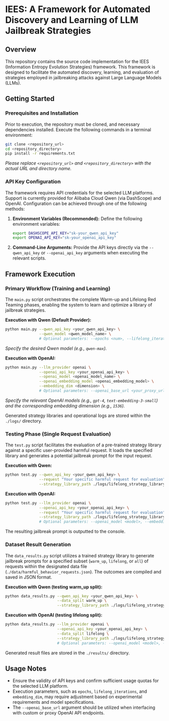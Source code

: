 # IEES: A Framework for Automated Discovery and Learning of LLM Jailbreak Strategies

## Overview

This repository contains the source code implementation for the IEES (Information Entropy Evolution Strategies) framework. This framework is designed to facilitate the automated discovery, learning, and evaluation of strategies employed in jailbreaking attacks against Large Language Models (LLMs).

## Getting Started

### Prerequisites and Installation

Prior to execution, the repository must be cloned, and necessary dependencies installed. Execute the following commands in a terminal environment:

```bash
git clone <repository_url>
cd <repository_directory>
pip install -r requirements.txt
```

*Please replace `<repository_url>` and `<repository_directory>` with the actual URL and directory name.*

### API Key Configuration

The framework requires API credentials for the selected LLM platforms. Support is currently provided for Alibaba Cloud Qwen (via DashScope) and OpenAI. Configuration can be achieved through one of the following methods:

1.  **Environment Variables (Recommended):** Define the following environment variables:
    ```bash
    export DASHSCOPE_API_KEY="sk-your_qwen_api_key"
    export OPENAI_API_KEY="sk-your_openai_api_key"
    ```

2.  **Command-Line Arguments:** Provide the API keys directly via the `--qwen_api_key` or `--openai_api_key` arguments when executing the relevant scripts.

## Framework Execution

### Primary Workflow (Training and Learning)

The `main.py` script orchestrates the complete Warm-up and Lifelong Red Teaming phases, enabling the system to learn and optimize a library of jailbreak strategies.

**Execution with Qwen (Default Provider):**

```bash
python main.py --qwen_api_key <your_qwen_api_key> \
               --qwen_model <qwen_model_name> \
               # Optional parameters: --epochs <num>, --lifelong_iterations <num>, etc.
```

*Specify the desired Qwen model (e.g., `qwen-max`).*

**Execution with OpenAI:**

```bash
python main.py --llm_provider openai \
               --openai_api_key <your_openai_api_key> \
               --openai_model <openai_model_name> \
               --openai_embedding_model <openai_embedding_model> \
               --embedding_dim <dimension> \
               # Optional parameters: --openai_base_url <your_proxy_url>, --epochs <num>, etc.
```

*Specify the relevant OpenAI models (e.g., `gpt-4`, `text-embedding-3-small`) and the corresponding embedding dimension (e.g., `1536`).*

Generated strategy libraries and operational logs are stored within the `./logs/` directory.

### Testing Phase (Single Request Evaluation)

The `test.py` script facilitates the evaluation of a pre-trained strategy library against a specific user-provided harmful request. It loads the specified library and generates a potential jailbreak prompt for the input request.

**Execution with Qwen:**

```bash
python test.py --qwen_api_key <your_qwen_api_key> \
               --request "Your specific harmful request for evaluation" \
               --strategy_library_path ./logs/lifelong_strategy_library.pkl
```

**Execution with OpenAI:**

```bash
python test.py --llm_provider openai \
               --openai_api_key <your_openai_api_key> \
               --request "Your specific harmful request for evaluation" \
               --strategy_library_path ./logs/lifelong_strategy_library.pkl \
               # Optional parameters: --openai_model <model>, --embedding_dim <dim>, etc.
```

The resulting jailbreak prompt is outputted to the console.

### Dataset Result Generation

The `data_results.py` script utilizes a trained strategy library to generate jailbreak prompts for a specified subset (`warm_up`, `lifelong`, or `all`) of requests within the designated data file (`./data/harmful_behavior_requests.json`). The outcomes are compiled and saved in JSON format.

**Execution with Qwen (testing warm_up split):**

```bash
python data_results.py --qwen_api_key <your_qwen_api_key> \
                       --data_split warm_up \
                       --strategy_library_path ./logs/lifelong_strategy_library.pkl
```

**Execution with OpenAI (testing lifelong split):**

```bash
python data_results.py --llm_provider openai \
                       --openai_api_key <your_openai_api_key> \
                       --data_split lifelong \
                       --strategy_library_path ./logs/lifelong_strategy_library.pkl \
                       # Optional parameters: --openai_model <model>, --embedding_dim <dim>, etc.
```

Generated result files are stored in the `./results/` directory.



## Usage Notes

* Ensure the validity of API keys and confirm sufficient usage quotas for the selected LLM platform.
* Execution parameters, such as `epochs`, `lifelong_iterations`, and `embedding_dim`, may require adjustment based on experimental requirements and model specifications.
* The `--openai_base_url` argument should be utilized when interfacing with custom or proxy OpenAI API endpoints.

